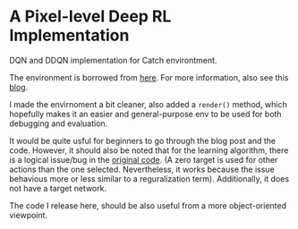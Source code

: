 # A Pixel-level Deep RL Implementation 


DQN and DDQN implementation for Catch environtment. 

The environment is borrowed from [here](https://gist.github.com/EderSantana/c7222daa328f0e885093). For more information, also see this [blog](https://edersantana.github.io/articles/keras_rl/).

I made the envirnoment a bit cleaner, also added a `render()` method, which hopefully makes it an easier and general-purpose env to be used for both debugging and evaluation.

It would be quite usful for beginners to go through the blog post and the code. However, it should also be noted that for the learning algorithm, there is a logical issue/bug in the [original code](https://gist.github.com/EderSantana/c7222daa328f0e885093). (A zero target is used for other actions than the one selected. Nevertheless, it works because the issue behavious more or less similar to a reguralization term). Additionally, it does not have a target network. 

The code I release here, should be also useful from a more object-oriented viewpoint. 
